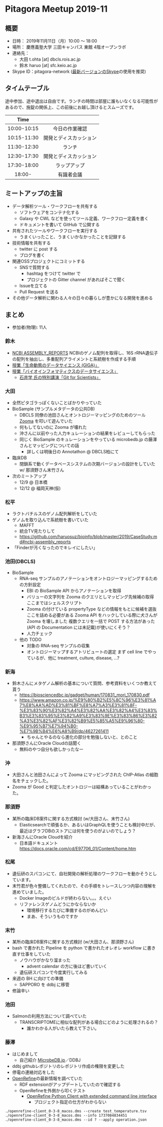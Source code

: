 # Pitagora Meetup 2019-11

## 概要

- 日時： 2019年11月11日（月）10:00 〜 18:00
- 場所： 慶應義塾大学 三田キャンパス 東館 4階オープンラボ
- 連絡先：
  - 大田 t.ohta [at] dbcls.rois.ac.jp
  - 鈴木 haruo [at] sfc.keio.ac.jp
- Skype ID：pitagora-network ([最新バージョンのSkype](http://www.skype.com/ja/)の使用を推奨)

## タイムテーブル

途中参加、途中退出は自由です。ランチの時間は部屋に誰もいなくなる可能性があるので、施錠の関係上、この前後にお越し頂けるとスムーズです。

|Time||
|:---:|:---:|
|10:00-10:15|今日の作業確認|
|10:15-11:30|開発とディスカッション|
|11:30-12:30|ランチ|
|12:30-17:30|開発とディスカッション|
|17:30-18:00|ラップアップ|
|18:00-|有識者会議|

## ミートアップの主旨

- データ解析ツール・ワークフローを共有する
  - ソフトウェアをコンテナ化する
  - Galaxy や CWL などを使ってツール定義、ワークフロー定義を書く
  - ドキュメントを書いて GitHub で公開する
- 共有されたツールやワークフローを実行する
  - うまくいったこと、うまくいかなかったことを記録する
- 技術情報を共有する
  - twitter に post する
  - ブログを書く
- 関連OSSプロジェクトにコミットする
  - SNSで質問する
    - hashtag をつけて twitter で
    - プロジェクトの Gitter channel があればそこで聞く
  - Issueを立てる
  - Pull Request を送る
- その他データ解析に関わる人々の日々の暮らしが豊かになる開発を進める

## まとめ

- 参加者(物理): 11人

### 鈴木
- [NCBI ASSEMBLY_REPORTS](https://github.com/haruosuz/bioinfo/blob/master/2019/CaseStudy.md#ncbi-assembly_reports)
NCBIのゲノム配列を取得し、16S rRNA遺伝子の配列を抽出し、多重配列アライメントと系統樹を作成する手順
- [授業「生命動態のデータサイエンス (GIGA)」](https://github.com/haruosuz/DS4GD/blob/master/2019giga)
- [授業「バイオインフォマティクスのデータサイエンス」](https://github.com/haruosuz/introBI/tree/master/2019)
  - [石井学 氏の特別講演「Git for Scientists」](https://github.com/haruosuz/introBI/blob/master/2019/README.md#guest-speaker)


### 大田

- 全然ピタゴラっぽくないことばかりやっていた
- BioSample (サンプルメタデータの公共DB)
  - DBCLS 同僚の池田さんとオントロジーマッピングのためのツール [Zooma](https://www.ebi.ac.uk/spot/zooma/) を叩いて遊んでいた
  - 何もしてないのに Zooma が壊れた
  - 沖さんに以前やった人力キュレーションの結果をレビューしてもらった
  - 同じく BioSample のキュレーションをやっている microbedb.jp の藤澤さんとマッピングについての話
    - 詳しくは明後日の Annotathon @ DBCLS柏にて
- 臨床DB
  - 閉鎖系で動くデータベースシステムの次期バージョンの設計をしていた w/ 那須野さん末竹さん
- 次のミートアップ
  - 12/9 @ 日本橋
  - 12/12 @ 福岡天神(仮)

### 松平

- ラクトバチルスのゲノム配列解析をしていた
- ゲノムを取り込んで系統樹を書いていた
  - MAFFT
  - 統合TV見たりして
  - https://github.com/haruosuz/bioinfo/blob/master/2019/CaseStudy.md#ncbi-assembly_reports
- 「Finderが汚くなったのでキレイにしたい」


### 池田(DBCLS)
- BioSample
  - RNA-seq サンプルのアノテーションをオントロジーマッピングするための方針設定
    - EBI の BioSample API からアノテーションを取得
    - バリューの文字列を Zooma のクエリとしマッピング先候補の取得
      ここまではシェルスクリプト
    - Zooma の付けている propertyType などの情報をもとに候補を選抜
      ここを詰める必要がある
      Zooma API をハックしている際に犬さんが Zooma を壊しました
      複数クエリを一括で POST する方法があった(API の Documentation には未記載)が使いにくそう？
    - 人力チェック
  - 他の TODO
    - 対象の RNA-seq サンプルの収集
    - オントロジーマップするアトリビュートの選定
      まず cell line でやっているが、他に treatment, culture, disease, ...?



### 新海
- 鈴木さんにメタゲノム解析の基本について質問、参考資料をいくつか教えて貰う
    - https://biosciencedbc.jp/gadget/human/170831_mori_170830.pdf
    - https://www.amazon.co.jp/%E9%80%B2%E5%8C%96%E3%81%A7%E8%AA%AD%E3%81%BF%E8%A7%A3%E3%81%8F-%E3%83%90%E3%82%A4%E3%82%AA%E3%82%A4%E3%83%B3%E3%83%95%E3%82%A9%E3%83%9E%E3%83%86%E3%82%A3%E3%82%AF%E3%82%B9%E5%85%A5%E9%96%80-%E9%95%B7%E7%94%B0-%E7%9B%B4%E6%A8%B9/dp/4627261411
        - ちゃんとやるのなら進化の部分を勉強しないと、とのこと
- 那須野さんにOracle Cloudの話聞く
    - 無料のやつ自分も欲しかったなー


### 沖
- 大田さんと池田さんによって Zooma にマッピングされた ChIP-Atlas の細胞名をチェックした。
- Zooma が Good と判定したオントロジーは結構あっていることがわかった。


### 那須野
- 某所の臨床DB案件に関する方式検討 (w/大田さん、末竹さん)
  * Elasticsearchで頑張るか、あるいはGraphQLを使うことも検討中だが、最近はグラフDBのストアには何を使うのがよいのでしょう？
- 新海さんにOracle Cloudを紹介
    - 日本語ドキュメント https://docs.oracle.com/cd/E97706_01/Content/home.htm


### 松尾
- 遺伝研のスパコンにて、自社開発の解析処理のワークフローを動かそうとしています。
- 末竹君が色々整備してくれたので、その手順をトレースしつつ内容の理解を進めていました。
    - Docker Imageのビルドが終わらない。。。えぐい
    - リファレンスゲノムどうにかならないか
        - 環境移行するたびに準備するのがめんどい
        - まあ、そういうものですか


### 末竹

- 某所の臨床DB案件に関する方式検討 (w/大田さん、那須野さん)
- bash で書かれた Pipeline を python で書かれたオレオレ workflow に書き直す仕事をしていた
    - ノウハウがかなり溜まった
        - advent calendar の方に後ほど書いていく
    - 遺伝研スパコンで今度実行してみる
- 来週の BH に向けての準備
    - SAPPORO を ddbj に移管
- 修論辛い


### 池田
 - Salmonの利用方法について調べていた
     - TRANSCRIPTOMEに相似な配列がある場合にどのように処理されるの？
         - 誰かわかる人がいたら教えて下さい。


### 藤澤
* はじめまして
    * 自己紹介 [MicrobeDB.jp](https://beta.microbedb.jp)／DDBJ
* ddbj githubレポジトリのレポジトリ作成の権限を変更した
* 停電の連絡対応をした
* [OpenRefine](http://openrefine.org)の最新情報を調べていた
    * RDF extensionがアップデートしていたので確認する
    * OpenRefineを外側から叩くテスト
        * [OpenRefine Python Client with extended command line interface](https://github.com/opencultureconsulting/openrefine-client)
            * プロジェクト指定の仕方がわからない

```
./openrefine-client_0-3-8_macos.dms --create test_temperature.tsv
./openrefine-client_0-3-8_macos.dms --info 1737084834451
./openrefine-client_0-3-8_macos.dms --id ? --apply operation.json
```
